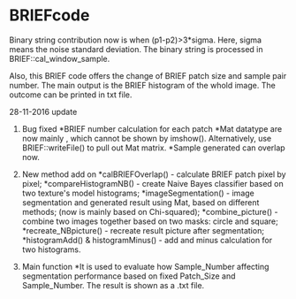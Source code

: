 # BRIEFcode
Binary string contribution now is when (p1-p2)>3*sigma. Here, sigma means the noise standard deviation. 
The binary string is processed in BRIEF::cal_window_sample.

Also, this BRIEF code offers the change of BRIEF patch size and sample pair number. The main output is
the BRIEF histogram of the whold image. The outcome can be printed in txt file.

28-11-2016 update

1. Bug fixed
	*BRIEF number calculation for each patch
	*Mat datatype are now mainly <unsigned>, which cannot be 	 shown by imshow(). Alternatively, use BRIEF::writeFile() 	 to pull out Mat matrix.
	*Sample generated can overlap now.

2. New method add on
	*calBRIEFOverlap() - calculate BRIEF patch pixel by 	pixel;
	*compareHistogramNB() - create Naive Bayes classifier 	based on two texture's model histograms;
	*imageSegmentation() - image segmentation and generated 	result using Mat, based on different methods; (now is 	mainly based on Chi-squared);
	*combine_picture() - combine two images together based 	on two masks: circle and square;
	*recreate_NBpicture() - recreate result picture after 	segmentation;
	*histogramAdd() & histogramMinus() - add and minus 	calculation for two histograms.

3. Main function
	*It is used to evaluate how Sample_Number affecting 	segmentation performance based on fixed Patch_Size and 
        Sample_Number. The result is shown as a .txt file.
